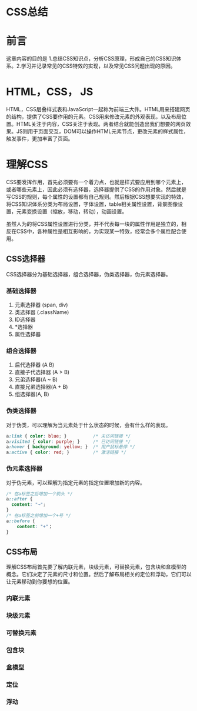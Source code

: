# CSS总结
# 前言
这章内容的目的是 1.总结CSS知识点，分析CSS原理，形成自己的CSS知识体系。2.学习并记录常见的CSS特效的实现，以及常见CSS问题出现的原因。
# HTML，CSS， JS
HTML，CSS层叠样式表和JavaScript一起称为前端三大件。HTML用来搭建网页的结构，提供了CSS要作用的元素。CSS用来修改元素的外观表现，以及布局位置。HTML关注于内容，CSS关注于表现。两者结合就能创造出我们想要的网页效果。JS则用于页面交互，DOM可以操作HTML元素节点，更改元素的样式属性，触发事件，更加丰富了页面。

# 理解CSS
CSS要发挥作用，首先必须要有一个着力点，也就是样式要应用到哪个元素上，或者哪些元素上，因此必须有选择器，选择器提供了CSS的作用对象。然后就是写CSS的规则，每个属性的设置都有自己规则。然后根据CSS想要实现的特效，将CSS知识体系分类为布局设置，字体设置，table相关属性设置，背景图像设置，元素变换设置（缩放，移动，转动），动画设置。

虽然人为的将CSS属性设置进行分类，并不代表每一块的属性作用是独立的，相反在CSS中，各种属性是相互影响的，为实现某一特效，经常会多个属性配合使用。

## CSS选择器
CSS选择器分为基础选择器，组合选择器，伪类选择器，伪元素选择器。
### 基础选择器
1. 元素选择器 (span, div)
2. 类选择器 (.className)
3. ID选择器 
4. *选择器 
5. 属性选择器 
### 组合选择器
1. 后代选择器 (A B)
2. 直接子代选择器 (A > B)
3. 兄弟选择器(A ~ B)
4. 直接兄弟选择器(A + B)
5. 组选择器(A, B)
### 伪类选择器
对于伪类，可以理解为当元素处于什么状态的时候，会有什么样的表现。
```css
a:link { color: blue; }          /* 未访问链接 */
a:visited { color: purple; }     /* 已访问链接 */
a:hover { background: yellow; }  /* 用户鼠标悬停 */
a:active { color: red; }         /* 激活链接 */
```
### 伪元素选择器
对于伪元素，可以理解为指定元素的指定位置增加新的内容。
```css
/* 在a标签之后增加一个箭头 */
a::after {
  content: "→";
}
/* 在a标签之前增加一个+号 */
a::before {
    content: "+"；
}
```
## CSS布局
理解CSS布局首先要了解内联元素，块级元素，可替换元素，包含块和盒模型的概念。它们决定了元素的尺寸和位置。然后了解布局相关的定位和浮动，它们可以让元素移动到你要想的位置。
### 内联元素
### 块级元素
### 可替换元素
### 包含块
### 盒模型
### 定位
### 浮动